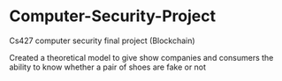 # Computer-Security-Project
Cs427 computer security final project (Blockchain)


Created a theoretical model to give show companies and consumers the ability to know whether a pair of shoes are fake or not
